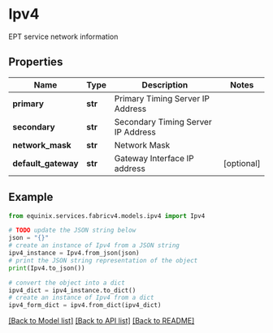 # Ipv4

EPT service network information

## Properties

Name | Type | Description | Notes
------------ | ------------- | ------------- | -------------
**primary** | **str** | Primary Timing Server IP Address | 
**secondary** | **str** | Secondary Timing Server IP Address | 
**network_mask** | **str** | Network Mask | 
**default_gateway** | **str** | Gateway Interface IP address | [optional] 

## Example

```python
from equinix.services.fabricv4.models.ipv4 import Ipv4

# TODO update the JSON string below
json = "{}"
# create an instance of Ipv4 from a JSON string
ipv4_instance = Ipv4.from_json(json)
# print the JSON string representation of the object
print(Ipv4.to_json())

# convert the object into a dict
ipv4_dict = ipv4_instance.to_dict()
# create an instance of Ipv4 from a dict
ipv4_form_dict = ipv4.from_dict(ipv4_dict)
```
[[Back to Model list]](../README.md#documentation-for-models) [[Back to API list]](../README.md#documentation-for-api-endpoints) [[Back to README]](../README.md)



